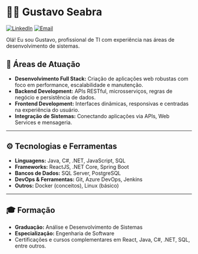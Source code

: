 # 👨‍💻 Gustavo Seabra

[![LinkedIn](https://img.shields.io/badge/-LinkedIn-blue?style=flat-square&logo=linkedin&link=https://www.linkedin.com/in/gustavoseabra87/)](https://www.linkedin.com/in/gustavoseabra87/)
[![Email](https://img.shields.io/badge/-Email-red?style=flat-square&logo=gmail&logoColor=white&link=mailto:devguga87@gmail.com)](mailto:devguga87@gmail.com)

Olá! Eu sou Gustavo, profissional de TI com experiência nas áreas de desenvolvimento de sistemas.

## 🧠 Áreas de Atuação

- **Desenvolvimento Full Stack:** Criação de aplicações web robustas com foco em performance, escalabilidade e manutenção.
- **Backend Development:** APIs RESTful, microsserviços, regras de negócio e persistência de dados.
- **Frontend Development:** Interfaces dinâmicas, responsivas e centradas na experiência do usuário.
- **Integração de Sistemas:** Conectando aplicações via APIs, Web Services e mensageria.

---

## ⚙️ Tecnologias e Ferramentas

- **Linguagens:** Java, C#, .NET, JavaScript, SQL
- **Frameworks:** ReactJS, .NET Core, Spring Boot
- **Bancos de Dados:** SQL Server, PostgreSQL
- **DevOps & Ferramentas:** Git, Azure DevOps, Jenkins
- **Outros:** Docker (conceitos), Linux (básico)

---

## 🎓 Formação

- **Graduação:** Análise e Desenvolvimento de Sistemas
-  **Especialização:** Engenharia de Software
- Certificações e cursos complementares em React, Java, C#, .NET, SQL, entre outros.
